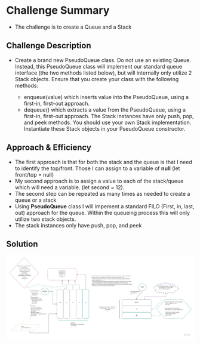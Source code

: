 # Challenge Summary

- The challenge is to create a Queue and a Stack

## Challenge Description
- Create a brand new PseudoQueue class. Do not use an existing Queue. Instead, this PseudoQueue class will implement our standard queue interface (the two methods listed below), but will internally only utilize 2 Stack objects. Ensure that you create your class with the following methods:

    * enqueue(value) which inserts value into the PseudoQueue, using a first-in, first-out approach.
    * dequeue() which extracts a value from the PseudoQueue, using a first-in, first-out approach.
The Stack instances have only push, pop, and peek methods. You should use your own Stack implementation. Instantiate these Stack objects in your PseudoQueue constructor.

## Approach & Efficiency

- The first approach is that for both the stack and the queue is that I need to identify the top/front. Those I can assign to a variable of **null** (let front/top = null)
- My second approach is to assign a value to each of the stack/queue which will need a variable. (let second = 12).
- The second step can be repeated as many times as needed to create a queue or a stack
- Using **PseudoQueue** class I will impement a standard FILO (First, in, last, out) approach for the queue. Within the queueing process this will only utilize two stack objects. 
- The stack instances only have push, pop, and peek


## Solution

![Solution Code](/Assets/Code_Challenge_11.jpg)